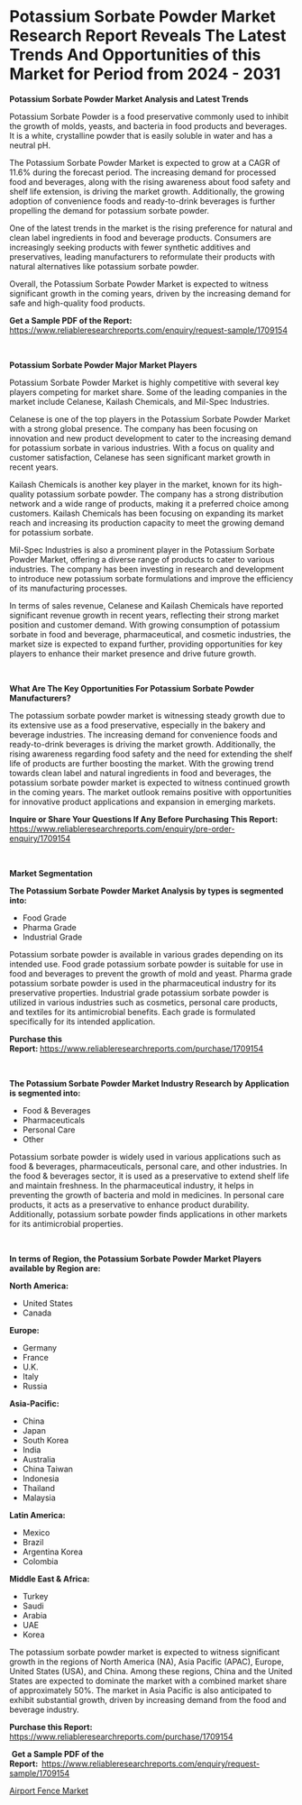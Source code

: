 <p><h1>Potassium Sorbate Powder Market Research Report Reveals The Latest Trends And Opportunities of this Market for Period from 2024 - 2031</h1></p><p><strong>Potassium Sorbate Powder Market Analysis and Latest Trends</strong></p>
<p><p>Potassium Sorbate Powder is a food preservative commonly used to inhibit the growth of molds, yeasts, and bacteria in food products and beverages. It is a white, crystalline powder that is easily soluble in water and has a neutral pH.</p><p>The Potassium Sorbate Powder Market is expected to grow at a CAGR of 11.6% during the forecast period. The increasing demand for processed food and beverages, along with the rising awareness about food safety and shelf life extension, is driving the market growth. Additionally, the growing adoption of convenience foods and ready-to-drink beverages is further propelling the demand for potassium sorbate powder.</p><p>One of the latest trends in the market is the rising preference for natural and clean label ingredients in food and beverage products. Consumers are increasingly seeking products with fewer synthetic additives and preservatives, leading manufacturers to reformulate their products with natural alternatives like potassium sorbate powder.</p><p>Overall, the Potassium Sorbate Powder Market is expected to witness significant growth in the coming years, driven by the increasing demand for safe and high-quality food products.</p></p>
<p><strong>Get a Sample PDF of the Report:&nbsp;</strong> <a href="https://www.reliableresearchreports.com/enquiry/request-sample/1709154">https://www.reliableresearchreports.com/enquiry/request-sample/1709154</a></p>
<p>&nbsp;</p>
<p><strong>Potassium Sorbate Powder Major Market Players</strong></p>
<p><p>Potassium Sorbate Powder Market is highly competitive with several key players competing for market share. Some of the leading companies in the market include Celanese, Kailash Chemicals, and Mil-Spec Industries.</p><p>Celanese is one of the top players in the Potassium Sorbate Powder Market with a strong global presence. The company has been focusing on innovation and new product development to cater to the increasing demand for potassium sorbate in various industries. With a focus on quality and customer satisfaction, Celanese has seen significant market growth in recent years.</p><p>Kailash Chemicals is another key player in the market, known for its high-quality potassium sorbate powder. The company has a strong distribution network and a wide range of products, making it a preferred choice among customers. Kailash Chemicals has been focusing on expanding its market reach and increasing its production capacity to meet the growing demand for potassium sorbate.</p><p>Mil-Spec Industries is also a prominent player in the Potassium Sorbate Powder Market, offering a diverse range of products to cater to various industries. The company has been investing in research and development to introduce new potassium sorbate formulations and improve the efficiency of its manufacturing processes.</p><p>In terms of sales revenue, Celanese and Kailash Chemicals have reported significant revenue growth in recent years, reflecting their strong market position and customer demand. With growing consumption of potassium sorbate in food and beverage, pharmaceutical, and cosmetic industries, the market size is expected to expand further, providing opportunities for key players to enhance their market presence and drive future growth.</p></p>
<p>&nbsp;</p>
<p><strong>What Are The Key Opportunities For Potassium Sorbate Powder Manufacturers?</strong></p>
<p><p>The potassium sorbate powder market is witnessing steady growth due to its extensive use as a food preservative, especially in the bakery and beverage industries. The increasing demand for convenience foods and ready-to-drink beverages is driving the market growth. Additionally, the rising awareness regarding food safety and the need for extending the shelf life of products are further boosting the market. With the growing trend towards clean label and natural ingredients in food and beverages, the potassium sorbate powder market is expected to witness continued growth in the coming years. The market outlook remains positive with opportunities for innovative product applications and expansion in emerging markets.</p></p>
<p><strong>Inquire or Share Your Questions If Any Before Purchasing This Report:</strong> <a href="https://www.reliableresearchreports.com/enquiry/pre-order-enquiry/1709154">https://www.reliableresearchreports.com/enquiry/pre-order-enquiry/1709154</a></p>
<p>&nbsp;</p>
<p><strong>Market Segmentation</strong></p>
<p><strong>The Potassium Sorbate Powder Market Analysis by types is segmented into:</strong></p>
<p><ul><li>Food Grade</li><li>Pharma Grade</li><li>Industrial Grade</li></ul></p>
<p><p>Potassium sorbate powder is available in various grades depending on its intended use. Food grade potassium sorbate powder is suitable for use in food and beverages to prevent the growth of mold and yeast. Pharma grade potassium sorbate powder is used in the pharmaceutical industry for its preservative properties. Industrial grade potassium sorbate powder is utilized in various industries such as cosmetics, personal care products, and textiles for its antimicrobial benefits. Each grade is formulated specifically for its intended application.</p></p>
<p><strong>Purchase this Report:&nbsp;</strong><a href="https://www.reliableresearchreports.com/purchase/1709154">https://www.reliableresearchreports.com/purchase/1709154</a></p>
<p>&nbsp;</p>
<p><strong>The Potassium Sorbate Powder Market Industry Research by Application is segmented into:</strong></p>
<p><ul><li>Food & Beverages</li><li>Pharmaceuticals</li><li>Personal Care</li><li>Other</li></ul></p>
<p><p>Potassium sorbate powder is widely used in various applications such as food & beverages, pharmaceuticals, personal care, and other industries. In the food & beverages sector, it is used as a preservative to extend shelf life and maintain freshness. In the pharmaceutical industry, it helps in preventing the growth of bacteria and mold in medicines. In personal care products, it acts as a preservative to enhance product durability. Additionally, potassium sorbate powder finds applications in other markets for its antimicrobial properties.</p></p>
<p>&nbsp;</p>
<p><strong>In terms of Region, the Potassium Sorbate Powder Market Players available by Region are:</strong></p>
<p>
    <p> <strong> North America: </strong>
        <ul>
            <li>United States</li>
            <li>Canada</li>
        </ul>
        </p> 
    <p> <strong> Europe: </strong>
        <ul>
            <li>Germany</li>
            <li>France</li>
            <li>U.K.</li>
            <li>Italy</li>
            <li>Russia</li>
        </ul>
        </p> 
    <p> <strong> Asia-Pacific: </strong>
        <ul>
            <li>China</li>
            <li>Japan</li>
            <li>South Korea</li>
            <li>India</li>
            <li>Australia</li>
            <li>China Taiwan</li>
            <li>Indonesia</li>
            <li>Thailand</li>
            <li>Malaysia</li>
        </ul>
        </p> 
    <p> <strong> Latin America: </strong>
        <ul>
            <li>Mexico</li>
            <li>Brazil</li>
            <li>Argentina Korea</li>
            <li>Colombia</li>
        </ul>
        </p> 
    <p> <strong> Middle East & Africa: </strong>
        <ul>
            <li>Turkey</li>
            <li>Saudi</li>
            <li>Arabia</li>
            <li>UAE</li>
            <li>Korea</li>
        </ul>
    </p>
    </p>
<p><p>The potassium sorbate powder market is expected to witness significant growth in the regions of North America (NA), Asia Pacific (APAC), Europe, United States (USA), and China. Among these regions, China and the United States are expected to dominate the market with a combined market share of approximately 50%. The market in Asia Pacific is also anticipated to exhibit substantial growth, driven by increasing demand from the food and beverage industry.</p></p>
<p><strong>Purchase this Report: </strong><a href="https://www.reliableresearchreports.com/purchase/1709154">https://www.reliableresearchreports.com/purchase/1709154</a></p>
<p>&nbsp;<strong>Get a Sample PDF of the Report:&nbsp;&nbsp;</strong><a href="https://www.reliableresearchreports.com/enquiry/request-sample/1709154">https://www.reliableresearchreports.com/enquiry/request-sample/1709154</a></p>
<p><strong></strong></p>
<p><p><a href="https://github.com/ruddyyedelwadw/Market-Research-Report-List-1/blob/main/airport-fence-market.md">Airport Fence Market</a></p></p>